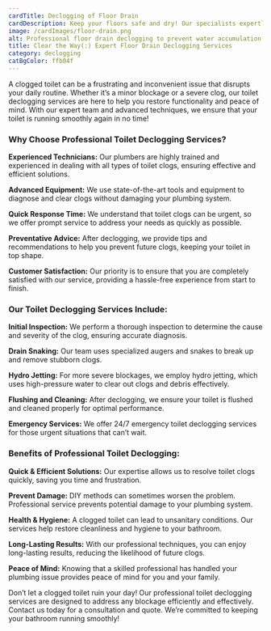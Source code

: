 ```yaml
---
cardTitle: Declogging of Floor Drain
cardDescription: Keep your floors safe and dry! Our specialists expertly remove clogs from floor drains, preventing water buildup and potential damage. We utilize advanced techniques to ensure your drains function flawlessly
image: /cardImages/floor-drain.png
alt: Professional floor drain declogging to prevent water accumulation
title: Clear the Way(:) Expert Floor Drain Declogging Services
category: declogging
catBgColor: ffb04f
---
```


A clogged toilet can be a frustrating and inconvenient issue that disrupts your daily routine. Whether it’s a minor blockage or a severe clog, our toilet declogging services are here to help you restore functionality and peace of mind. With our expert team and advanced techniques, we ensure that your toilet is running smoothly again in no time!

### Why Choose Professional Toilet Declogging Services?

**Experienced Technicians:** Our plumbers are highly trained and experienced in dealing with all types of toilet clogs, ensuring effective and efficient solutions.

**Advanced Equipment:** We use state-of-the-art tools and equipment to diagnose and clear clogs without damaging your plumbing system.

**Quick Response Time:** We understand that toilet clogs can be urgent, so we offer prompt service to address your needs as quickly as possible.

**Preventative Advice:** After declogging, we provide tips and recommendations to help you prevent future clogs, keeping your toilet in top shape.

**Customer Satisfaction:** Our priority is to ensure that you are completely satisfied with our service, providing a hassle-free experience from start to finish.

### Our Toilet Declogging Services Include:

**Initial Inspection:** We perform a thorough inspection to determine the cause and severity of the clog, ensuring accurate diagnosis.

**Drain Snaking:** Our team uses specialized augers and snakes to break up and remove stubborn clogs.

**Hydro Jetting:** For more severe blockages, we employ hydro jetting, which uses high-pressure water to clear out clogs and debris effectively.

**Flushing and Cleaning:** After declogging, we ensure your toilet is flushed and cleaned properly for optimal performance.

**Emergency Services:** We offer 24/7 emergency toilet declogging services for those urgent situations that can’t wait.

### Benefits of Professional Toilet Declogging:

**Quick & Efficient Solutions:** Our expertise allows us to resolve toilet clogs quickly, saving you time and frustration.

**Prevent Damage:** DIY methods can sometimes worsen the problem. Professional service prevents potential damage to your plumbing system.

**Health & Hygiene:** A clogged toilet can lead to unsanitary conditions. Our services help restore cleanliness and hygiene to your bathroom.

**Long-Lasting Results:** With our professional techniques, you can enjoy long-lasting results, reducing the likelihood of future clogs.

**Peace of Mind:** Knowing that a skilled professional has handled your plumbing issue provides peace of mind for you and your family.

Don’t let a clogged toilet ruin your day! Our professional toilet declogging services are designed to address any blockage efficiently and effectively. Contact us today for a consultation and quote. We’re committed to keeping your bathroom running smoothly!
